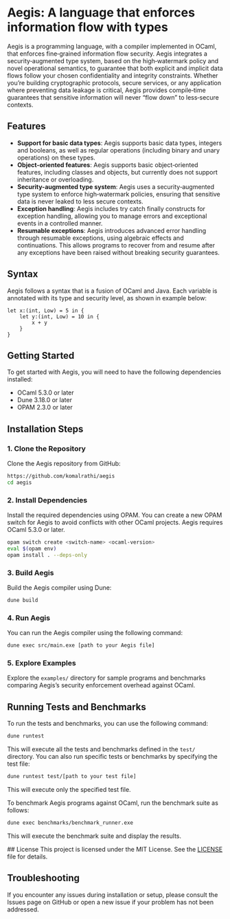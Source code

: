 # Aegis: A language that enforces information flow with types

Aegis is a programming language, with a compiler implemented in OCaml, that enforces fine‑grained information flow security. Aegis integrates a security‑augmented type system, based on the high‑watermark policy and novel operational semantics, to guarantee that both explicit and implicit data flows follow your chosen confidentiality and integrity constraints. Whether you’re building cryptographic protocols, secure services, or any application where preventing data leakage is critical, Aegis provides compile‑time guarantees that sensitive information will never “flow down” to less‑secure contexts.

## Features

- **Support for basic data types**: Aegis supports basic data types, integers and booleans, as well as regular operations (including binary and unary operations) on these types.
- **Object-oriented features**: Aegis supports basic object‑oriented features, including classes and objects, but currently does not support inheritance or overloading.
- **Security-augmented type system**: Aegis uses a security‑augmented type system to enforce high‑watermark policies, ensuring that sensitive data is never leaked to less secure contexts.
- **Exception handling**: Aegis includes try catch finally constructs for exception handling, allowing you to manage errors and exceptional events in a controlled manner.
- **Resumable exceptions**: Aegis introduces advanced error handling through resumable exceptions, using algebraic effects and continuations. This allows programs to recover from and resume after any exceptions have been raised without breaking security guarantees.

## Syntax

Aegis follows a syntax that is a fusion of OCaml and Java. Each variable is annotated with its type and security level, as shown in example below:

```aegis
let x:(int, Low) = 5 in {
    let y:(int, Low) = 10 in {
        x + y
    }
}
```

## Getting Started

To get started with Aegis, you will need to have the following dependencies installed:

- OCaml 5.3.0 or later
- Dune 3.18.0 or later
- OPAM 2.3.0 or later

## Installation Steps

### 1. Clone the Repository

Clone the Aegis repository from GitHub:

```bash
https://github.com/komalrathi/aegis
cd aegis
```

### 2. Install Dependencies

Install the required dependencies using OPAM. You can create a new OPAM switch for Aegis to avoid conflicts with other OCaml projects.
Aegis requires OCaml 5.3.0 or later.

```bash
opam switch create <switch-name> <ocaml-version>
eval $(opam env)
opam install . --deps-only
```

### 3. Build Aegis

Build the Aegis compiler using Dune:

```bash
dune build
```

### 4. Run Aegis

You can run the Aegis compiler using the following command:

```bash
dune exec src/main.exe [path to your Aegis file]
```

### 5. Explore Examples

Explore the `examples/` directory for sample programs and benchmarks comparing Aegis’s security enforcement overhead against OCaml.

## Running Tests and Benchmarks

To run the tests and benchmarks, you can use the following command:

```bash
dune runtest
```

This will execute all the tests and benchmarks defined in the `test/` directory.
You can also run specific tests or benchmarks by specifying the test file:

```bash
dune runtest test/[path to your test file]
```

This will execute only the specified test file.

To benchmark Aegis programs against OCaml, run the benchmark suite as follows:

```bash
dune exec benchmarks/benchmark_runner.exe
```

This will execute the benchmark suite and display the results.

## License
This project is licensed under the MIT License. See the [LICENSE](LICENSE) file for details.

## Troubleshooting

If you encounter any issues during installation or setup, please consult the Issues page on GitHub or open a new issue if your problem has not been addressed.
